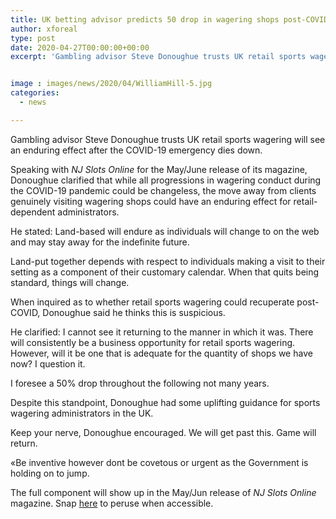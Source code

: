 ```yaml
---
title: UK betting advisor predicts 50 drop in wagering shops post-COVID
author: xforeal 
type: post
date: 2020-04-27T00:00:00+00:00
excerpt: 'Gambling advisor Steve Donoughue trusts UK retail sports wagering will see an enduring effect after the COVID-19 emergency subsides '


image : images/news/2020/04/WilliamHill-5.jpg
categories:
  - news

---
```

Gambling advisor Steve Donoughue trusts UK retail sports wagering will see an enduring effect after the COVID-19 emergency dies down. 

Speaking with _NJ Slots Online_ for the May/June release of its magazine, Donoughue clarified that while all progressions in wagering conduct during the COVID-19 pandemic could be changeless, the move away from clients genuinely visiting wagering shops could have an enduring effect for retail-dependent administrators. 

He stated: Land-based will endure as individuals will change to on the web and may stay away for the indefinite future. 

Land-put together depends with respect to individuals making a visit to their setting as a component of their customary calendar. When that quits being standard, things will change. 

When inquired as to whether retail sports wagering could recuperate post-COVID, Donoughue said he thinks this is suspicious. 

He clarified: I cannot see it returning to the manner in which it was. There will consistently be a business opportunity for retail sports wagering. However, will it be one that is adequate for the quantity of shops we have now? I question it. 

I foresee a 50&percnt; drop throughout the following not many years. 

Despite this standpoint, Donoughue had some uplifting guidance for sports wagering administrators in the UK. 

Keep your nerve, Donoughue encouraged. We will get past this. Game will return. 

&#171;Be inventive however dont be covetous or urgent as the Government is holding on to jump. 

The full component will show up in the May/Jun release of _NJ Slots Online_ magazine. Snap [here][1] to peruse when accessible.

 [1]: #